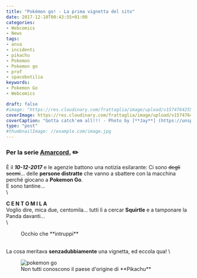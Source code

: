 ```yaml
---
title: "Pokémon go! - La prima vignetta del sito"
date: 2017-12-10T00:43:55+01:00
categories:
- Webcomics
- News
tags:
- ansa
- incidenti
- pikachu
- Pokemon
- Pokemon go
- prof
- spacobotilia
keywords:
- Pokemon Go
- Webcomics

draft: false
#image: "https://res.cloudinary.com/frattaglia/image/upload/v1574764255/pokemon-go/pokemon-go-cover_gnqyoq.jpg"
coverImage: https://res.cloudinary.com/frattaglia/image/upload/v1574764255/pokemon-go/pokemon-go-cover_gnqyoq.jpg
coverCaption: "Gotta catch'em all!!! - Photo by [**Jay**] (https://unsplash.com/@filmape) on [*Unsplash*](https://unsplash.com/)"
type: "post"
#thumbnailImage: //example.com/image.jpg
---
```

### Per la serie <span class="rosso"><u>**Amarcord**.</u></span> ✏️
È il ***10-12-2017*** e le agenzie battono una notizia esilarante:
Ci sono ~~degli scemi~~... delle **persone distratte** che vanno a sbattere con la macchina perché giocano a **Pokemon Go**.\
E sono tantine...\
\
<!--more-->

**C E N T O M I L A**\
Voglio dire, mica due, centomila... tutti lì a cercar **Squirtle** e a tamponare la Panda davanti...\
\
<div class="immagine">
<figure class="img1 embed news">
  <https://res.cloudinary.com/frattaglia/image/upload/v1574764255/pokemon-go/squirtle_mmkvcs.png" alt="squirtle">
  <figcaption> Occhio che **intruppi** </figcaption>
</figure>
</div>

\
La cosa meritava **senzadubbiamente** una vignetta, ed eccola qua!
\
<div class="immagine">
<figure class="img1 embed news">
  <img src="https://res.cloudinary.com/frattaglia/image/upload/v1574764255/pokemon-go/pokemon-go_t7surb.jpg" alt="pokemon go">
  <figcaption> Non tutti conoscono il paese d'origine di **Pikachu** </figcaption>
</figure>
</div>
